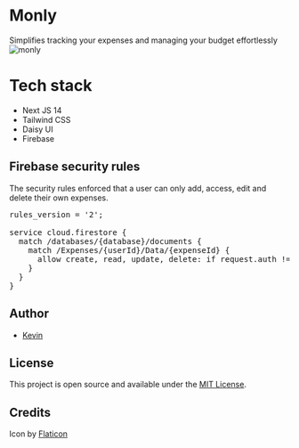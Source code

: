 # Monly
Simplifies tracking your expenses and managing your budget effortlessly
![monly](https://github.com/kevinhellos/monly/assets/126497052/8886d475-742b-4c8b-84ef-7b077902a24e)

# Tech stack
- Next JS 14
- Tailwind CSS
- Daisy UI
- Firebase

## Firebase security rules
The security rules enforced that a user can only add, access, edit and delete their own expenses.
<pre>
rules_version = '2';

service cloud.firestore {
  match /databases/{database}/documents {
    match /Expenses/{userId}/Data/{expenseId} {
      allow create, read, update, delete: if request.auth != null && request.auth.uid == userId;
    }
  }
}
</pre>

## Author
- [Kevin](https://kevin.com.se)

## License
This project is open source and available under the [MIT License](LICENSE).

## Credits
Icon by [Flaticon](https://www.flaticon.com/)
